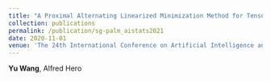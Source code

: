 ```yaml
---
title: "A Proximal Alternating Linearized Minimization Method for Tensor Graphical Models"
collection: publications
permalink: /publication/sg-palm_aistats2021
date: 2020-11-01
venue: 'The 24th International Conference on Artificial Intelligence and Statistics (*Under review*)'
---
```

**Yu Wang**, Alfred Hero
